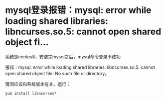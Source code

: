# mysql登录报错：mysql: error while loading shared libraries: libncurses.so.5: cannot open shared object fi...

系统是centos8，安装完mysql之后，mysql命令登录不成功

报错：mysql: error while loading shared libraries: libncurses.so.5: cannot open shared object file: No such file or directory。

猜测应该和系统版本有关，运行：

~~~linux
yum install libncurses*
~~~

